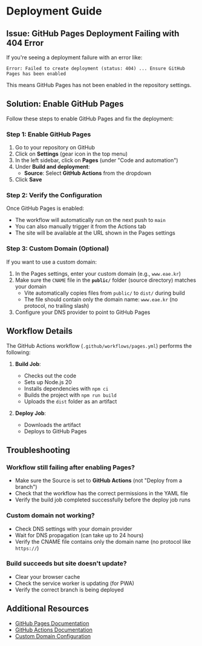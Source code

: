 # Deployment Guide

## Issue: GitHub Pages Deployment Failing with 404 Error

If you're seeing a deployment failure with an error like:
```
Error: Failed to create deployment (status: 404) ... Ensure GitHub Pages has been enabled
```

This means GitHub Pages has not been enabled in the repository settings.

## Solution: Enable GitHub Pages

Follow these steps to enable GitHub Pages and fix the deployment:

### Step 1: Enable GitHub Pages

1. Go to your repository on GitHub
2. Click on **Settings** (gear icon in the top menu)
3. In the left sidebar, click on **Pages** (under "Code and automation")
4. Under **Build and deployment**:
   - **Source**: Select **GitHub Actions** from the dropdown
5. Click **Save**

### Step 2: Verify the Configuration

Once GitHub Pages is enabled:
- The workflow will automatically run on the next push to `main`
- You can also manually trigger it from the Actions tab
- The site will be available at the URL shown in the Pages settings

### Step 3: Custom Domain (Optional)

If you want to use a custom domain:
1. In the Pages settings, enter your custom domain (e.g., `www.eae.kr`)
2. Make sure the `CNAME` file in the **`public/`** folder (source directory) matches your domain
   - Vite automatically copies files from `public/` to `dist/` during build
   - The file should contain only the domain name: `www.eae.kr` (no protocol, no trailing slash)
3. Configure your DNS provider to point to GitHub Pages

## Workflow Details

The GitHub Actions workflow (`.github/workflows/pages.yml`) performs the following:

1. **Build Job**:
   - Checks out the code
   - Sets up Node.js 20
   - Installs dependencies with `npm ci`
   - Builds the project with `npm run build`
   - Uploads the `dist` folder as an artifact

2. **Deploy Job**:
   - Downloads the artifact
   - Deploys to GitHub Pages

## Troubleshooting

### Workflow still failing after enabling Pages?

- Make sure the Source is set to **GitHub Actions** (not "Deploy from a branch")
- Check that the workflow has the correct permissions in the YAML file
- Verify the build job completed successfully before the deploy job runs

### Custom domain not working?

- Check DNS settings with your domain provider
- Wait for DNS propagation (can take up to 24 hours)
- Verify the CNAME file contains only the domain name (no protocol like `https://`)

### Build succeeds but site doesn't update?

- Clear your browser cache
- Check the service worker is updating (for PWA)
- Verify the correct branch is being deployed

## Additional Resources

- [GitHub Pages Documentation](https://docs.github.com/en/pages)
- [GitHub Actions Documentation](https://docs.github.com/en/actions)
- [Custom Domain Configuration](https://docs.github.com/en/pages/configuring-a-custom-domain-for-your-github-pages-site)
